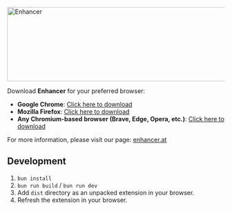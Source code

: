<img width="1280" height="172" alt="Enhancer" src="https://github.com/user-attachments/assets/1bdc3e13-eaf6-41ad-8a45-71e78fe28056" />


Download **Enhancer** for your preferred browser:

*   **Google Chrome**: [Click here to download](https://sh.enhancer.at/s/chrome)
*   **Mozilla Firefox**: [Click here to download](https://sh.enhancer.at/s/firefox)
*   **Any Chromium-based browser (Brave, Edge, Opera, etc.)**: [Click here to download](https://sh.enhancer.at/s/chrome)

For more information, please visit our page: [enhancer.at](https://enhancer.at)

## Development

1.  `bun install`
2.  `bun run build` / `bun run dev`
3.  Add `dist` directory as an unpacked extension in your browser.
4.  Refresh the extension in your browser.
